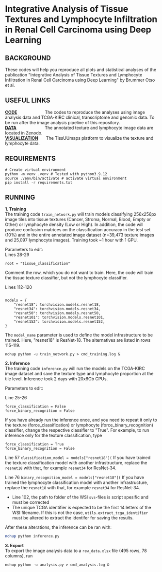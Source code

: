 # Integrative Analysis of Tissue Textures and Lymphocyte Infiltration in Renal Cell Carcinoma using Deep Learning


## BACKGROUND
These codes will help you reproduce all plots and statistical analyses of the publication "Integrative Analysis of Tissue Textures and Lymphocyte Infiltration in Renal Cell Carcinoma using Deep Learning" by Brummer Otso et al.  


## USEFUL LINKS
**[CODE](https://github.com/obruck/RCC_textures_and_lymphocytes_publication_data_analysis)** &emsp; &emsp; &emsp; &emsp; &nbsp; &nbsp; The codes to reproduce the analyses using image analysis data and TCGA-KIRC clinical, transcriptome and genomic data. To be run after the image analysis pipeline of this repository.  
**[DATA](https://zenodo.org/deposit/6384627)** &emsp; &emsp; &emsp; &emsp; &emsp; The annotated texture and lymphocyte image data are located in Zenodo.  
**[VISUALIZATION](http://hruh-20.it.helsinki.fi/rcc_texture_lymphocytes/)** &emsp; &nbsp;The TissUUmaps platform to visualize the texture and lymphocyte data.


## REQUIREMENTS

```shell
# Create virtual environment
python -m venv .venv # Tested with python3.9.12
source .venv/bin/activate # activate virtual environment
pip install -r requirements.txt
```

## RUNNING

**1. Training**  
The training code `train_network.py` will train models classifying 256x256px image tiles into tissue textures (Cancer, Stroma, Normal, Blood, Empty or Other) or lymphocyte density (Low or High). In addition, the code will produce confusion matrices on the classification accuracy in the test set (10%) and in the entire annotated image dataset (n=39,473 texture images and 25,097 lymphocyte images). Training took ~1 hour with 1 GPU.

Parameters to edit:  
Lines 28-29
```# root = "binary_lymphocytes"
root = "tissue_classification"
```
Comment the row, which you do not want to train. Here, the code will train the tissue texture classifier, but not the lymphocyte classifier.  

Lines 112-120  
```model_name = "resnet18"

models = {
    "resnet18": torchvision.models.resnet18,
    "resnet34": torchvision.models.resnet34,
    "resnet50": torchvision.models.resnet50,
    "resnet101": torchvision.models.resnet101,
    "resnet152": torchvision.models.resnet152,
}
```
The `model_name` parameter is used to define the model infrastructure to be trained. Here, "resnet18" is ResNet-18. The alternatives are listed in rows 115-119.  



```shell
nohup python -u train_network.py > cmd_training.log &
```

**2. Inference**  
The training code `inference.py` will run the models on the TCGA-KIRC image dataset and save the texture type and lymphocyte proportion at the tile level. Inference took 2 days with 20x6Gb CPUs.  

Parameters to edit:  

Line 25-26
```
force_classification = False
force_binary_recognition = False
```
If you have already run the inference once, and you need to repeat it only to the texture (force_classification) or lymphocyte (force_binary_recognition) classifier, change the respective classifier to "True". For example, to run inference only for the texture classification, type
```
force_classification = True
force_binary_recognition = False
```  

Line 57
```classification_model = models["resnet18"](```
If you have trained the texture classification model with another infrastructure, replace the `resnet18` with that, for example `resnet34` for ResNet-34.  


Line 76
```binary_recognition_model = models["resnet18"](```
If you have trained the lymphocyte classification model with another infrastructure, replace the `resnet18` with that, for example `resnet34` for ResNet-34.
- Line 102, the path to folder of the WSI `svs`-files is script spesific and must be corrected
- The unique TCGA identifier is expected to be the first 14 letters of the WSI filename. If this is not the case, `utils.extract_tcga_identifier` must be altered to extract the identifer for saving the results.  

After these alterations, the inference can be ran with:  

```sh
nohup python inference.py
```

**3. Export**  
To export the image analysis data to a `raw_data.xlsx` file (495 rows, 78 columns), run
```shell
nohup python -u analysis.py > cmd_analysis.log &
```
